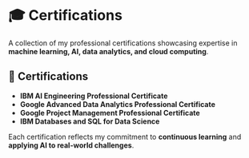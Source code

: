 # 🎓 Certifications  

A collection of my professional certifications showcasing expertise in **machine learning, AI, data analytics, and cloud computing**.  

## 📜 Certifications  

- **IBM AI Engineering Professional Certificate**  
- **Google Advanced Data Analytics Professional Certificate**  
- **Google Project Management Professional Certificate**  
- **IBM Databases and SQL for Data Science**  

Each certification reflects my commitment to **continuous learning** and **applying AI to real-world challenges**.  
